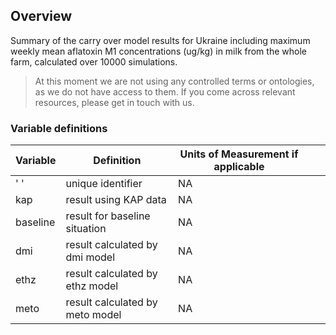 ## Overview

Summary of the carry over model results for Ukraine including maximum weekly mean aflatoxin M1 concentrations (ug/kg) in milk from the whole farm, calculated over 10000 simulations.


> At this moment we are not using any controlled terms or ontologies, as we do not have access to them. 
If you come across relevant resources, please get in touch with us.



### Variable definitions

| Variable | Definition                      | Units of Measurement if applicable |   |   |
|----------|---------------------------------|------------------------------------|---|---|
| ' '      | unique identifier               | NA                                 |   |   |
| kap      | result using KAP data           | NA                                 |   |   |
| baseline | result for baseline situation   | NA                                 |   |   |
| dmi      | result calculated by dmi model  | NA                                 |   |   |
| ethz     | result calculated by ethz model | NA                                 |   |   |
| meto     | result calculated by meto model | NA                                 |   |   |


